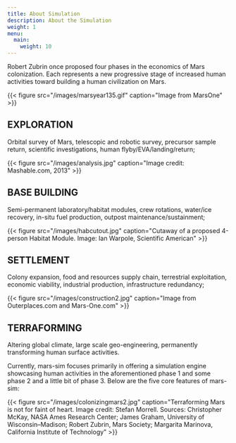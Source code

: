 ```yaml
---
title: About Simulation
description: About the Simulation
weight: 1
menu:
  main:
    weight: 10
---
```


Robert Zubrin once proposed four phases in the economics of Mars colonization. Each represents a new progressive stage of increased human activities toward building a human civilization on Mars.				
							
{{< figure src="/images/marsyear135.gif" caption="Image from MarsOne" >}}

## EXPLORATION

Orbital survey of Mars, telescopic and robotic survey, precursor sample return, scientific investigations, human flyby/EVA/landing/return;  

{{< figure src="/images/analysis.jpg" caption="Image credit: Mashable.com, 2013" >}}


## BASE BUILDING

Semi-permanent laboratory/habitat modules, crew rotations, water/ice recovery, in-situ fuel production, outpost maintenance/sustainment;

{{< figure src="/images/habcutout.jpg" caption="Cutaway of a proposed 4-person Habitat Module. Image: Ian Warpole, Scientific American" >}}

## SETTLEMENT

Colony expansion, food and resources supply chain, terrestrial exploitation, economic viability, industrial production, infrastructure redundancy;     

{{< figure src="/images/construction2.jpg" caption="Image from Outerplaces.com and Mars-One.com" >}}

## TERRAFORMING

Altering global climate, large scale geo-engineering, permanently transforming human surface activities.  

Currently, mars-sim focuses primarily in offering a simulation engine showcasing human activities in the aforementioned phase 1 and some phase 2 and a little bit of phase 3. Below are the five core features of mars-sim:								

{{< figure src="/images/colonizingmars2.jpg" caption="Terraforming Mars is not for faint of heart. Image credit: Stefan Morrell. Sources: Christopher McKay, NASA Ames Research Center; James Graham, University of Wisconsin–Madison; Robert Zubrin, Mars Society; Margarita Marinova, California Institute of Technology" >}}
	
